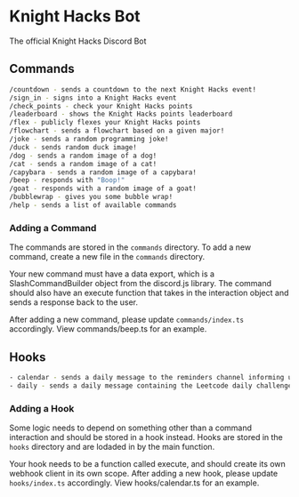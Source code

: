# Knight Hacks Bot

The official Knight Hacks Discord Bot

## Commands

```bash
/countdown - sends a countdown to the next Knight Hacks event!
/sign_in - signs into a Knight Hacks event
/check_points - check your Knight Hacks points
/leaderboard - shows the Knight Hacks points leaderboard
/flex - publicly flexes your Knight Hacks points
/flowchart - sends a flowchart based on a given major!
/joke - sends a random programming joke!
/duck - sends random duck image!
/dog - sends a random image of a dog!
/cat - sends a random image of a cat!
/capybara - sends a random image of a capybara!
/beep - responds with "Boop!"
/goat - responds with a random image of a goat!
/bubblewrap - gives you some bubble wrap!
/help - sends a list of available commands
```

### Adding a Command

The commands are stored in the `commands` directory. To add a new command, create a new file in the `commands` directory.

Your new command must have a data export, which is a SlashCommandBuilder object from the discord.js library. The command should also have an execute function that takes in the interaction object and sends a response back to the user.

After adding a new command, please update `commands/index.ts` accordingly. View commands/beep.ts for an example.

## Hooks

```bash
- calendar - sends a daily message to the reminders channel informing users of events today, tomorrow, and in a week
- daily - sends a daily message containing the Leetcode daily challenge and starts a thread
```

### Adding a Hook

Some logic needs to depend on something other than a command interaction and should be stored in a hook instead. Hooks are stored in the `hooks` directory and are lodaded in by the main function.

Your hook needs to be a function called execute, and should create its own webhook client in its own scope. After adding a new hook, please update `hooks/index.ts` accordingly. View hooks/calendar.ts for an example.
